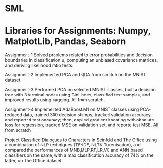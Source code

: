 # SML
# Libraries for Assignments: Numpy, MatplotLib, Pandas, Seaborn
Assignment-1
Solved problems related to error probabilities and decision boundaries in classification u, computing an unbiased covariance matrices, and deriving likelihood ratio tests.

Assignment-2
Implemented PCA and QDA from scratch on the MNIST dataset

Assignment-3
Performed PCA on selected MNIST classes, built a decision tree with 3 terminal nodes using Gini index, classified test samples, and improved results using bagging. All from scratch.

Assignment-4
Implemented AdaBoost.M1 on MNIST classes using PCA-reduced data, trained 300 decision stumps, tracked validation accuracy, and reported test accuracy; then, applied gradient boosting with absolute loss for regression, tracked MSE on validation set, and reporte test MSE. All from scratch

Project
Classified Dialogues to Characters in Seinfeld and The Office using a combination of NLP techniques (TF-IDF, NLTK Tokenisation), and compared the performances of MNB,MLP,RF,LR,VC and ANN based classifiers on the same, with a max classification accuracy of 74% on the latter, on The Office dataset.
